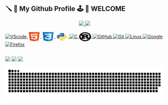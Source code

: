 ## 🪛 🔨 My Github Profile 🕹 🔧 WELCOME 

<div align="center">
  <a href="https://github.com/Teployer">
  <img height="180em" src="https://github-readme-stats.vercel.app/api?username=Teployer&show_icons=true&theme=dark&include_all_commits=true&count_private=true"/>
  <img height="140em" src="https://github-readme-stats.vercel.app/api/top-langs/?username=Teployer&layout=compact&langs_count=7&theme=dark"/>
</div>
<div style="display: inline_block"><br>
  
  <img align="center" alt="VScode" height="30" width="40" src="https://cdn.jsdelivr.net/gh/devicons/devicon/icons/vscode/vscode-original.svg">
  <img align="center" alt="HTML" height="30" width="40" src="https://raw.githubusercontent.com/devicons/devicon/master/icons/html5/html5-original.svg">
  <img align="center" alt="CSS" height="30" width="40" src="https://raw.githubusercontent.com/devicons/devicon/master/icons/css3/css3-original.svg">
  <img align="center" alt="Python" height="30" width="40" src="https://raw.githubusercontent.com/devicons/devicon/master/icons/python/python-original.svg">
  <img align="center" alt="C" height="30" width="40"src="https://cdn.jsdelivr.net/gh/devicons/devicon/icons/c/c-original.svg">
  <img align="center" alt="Rust" height="30" width="40" src="https://raw.githubusercontent.com/devicons/devicon/master/icons/rust/rust-plain.svg">
  <img align="center" alt="GitHub" height="30" width="40" src="https://cdn.jsdelivr.net/gh/devicons/devicon/icons/github/github-original.svg">
  <img align="center" alt="Git" height="30" width="40" src="https://cdn.jsdelivr.net/gh/devicons/devicon/icons/git/git-original.svg">
  <img align="center" alt="Linux" height="30" width="40" src="https://cdn.jsdelivr.net/gh/devicons/devicon/icons/linux/linux-original.svg">  
  <img align="center" alt="Google" height="30" width="40"src="https://cdn.jsdelivr.net/gh/devicons/devicon/icons/google/google-original.svg">
   <img align="center" alt="Firefox" height="30" width="40" src="https://cdn.jsdelivr.net/gh/devicons/devicon/icons/firefox/firefox-original.svg">
          

</div>
  
   ##
 
<div> 
  <a href="https://www.youtube.com/channel/UCEC6pXaneA2gKeJVRq_hP_Q" target="_blank"><img src="https://img.shields.io/badge/YouTube-FF0000?style=for-the-badge&logo=youtube&logoColor=white" target="_blank"></a>
  <a href="https://www.linkedin.com/in/gabbis-dalle-443198254/" target="_blank"><img src="https://img.shields.io/badge/-LinkedIn-%230077B5?style=for-the-badge&logo=linkedin&logoColor=white" target="_blank"></a>
  <a href = "mailto:gabbekr@gmail.com"><img src="https://img.shields.io/badge/-Gmail-%23333?style=for-the-badge&logo=gmail&logoColor=white" target="_blank"></a>
 
  ![Snake animation](https://github.com/Teployer/Teployer/blob/output/github-contribution-grid-snake.svg)
 
</div>
